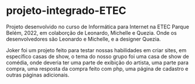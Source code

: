 # projeto-integrado-ETEC
Projeto desenvolvido no curso de Informática para Internet na ETEC Parque Belém, 2022, em colaborção de Leonardo, Michelle e Quezia.
Onde os desenvolvedores são Leonardo e Michelle, e a designer Quezia.

Joker foi um projeto feito para testar nossas habilidades em criar sites, em específico casas de show, o tema do nosso grupo foi uma casa de show de comédia, onde deveria ter uma parte de exibição do artista, uma parte para compra, uma resposta da compra feito com php, uma página de cadastro e outras páginas adicionais. 
